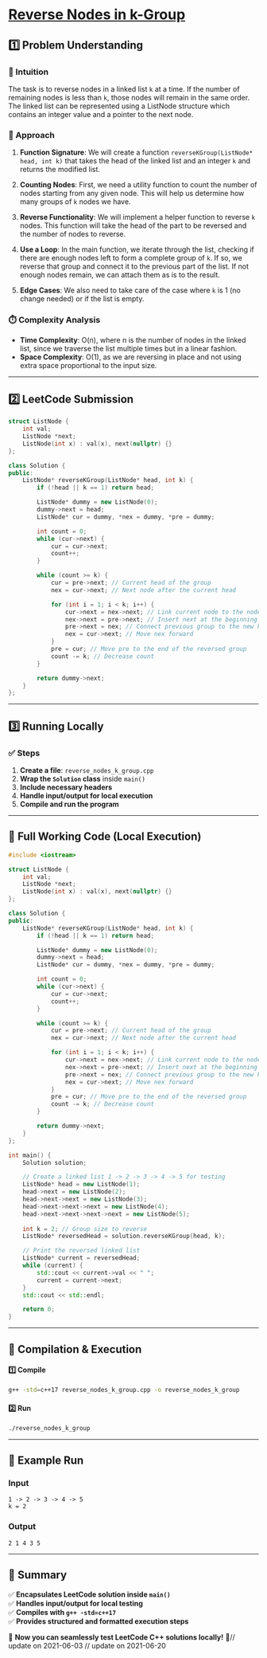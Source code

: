 # **[Reverse Nodes in k-Group](https://leetcode.com/problems/reverse-nodes-in-k-group/description/)**  

## **1️⃣ Problem Understanding**  
### **📌 Intuition**  
The task is to reverse nodes in a linked list `k` at a time. If the number of remaining nodes is less than `k`, those nodes will remain in the same order. The linked list can be represented using a ListNode structure which contains an integer value and a pointer to the next node.

### **🚀 Approach**  
1. **Function Signature**: We will create a function `reverseKGroup(ListNode* head, int k)` that takes the head of the linked list and an integer `k` and returns the modified list.
  
2. **Counting Nodes**: First, we need a utility function to count the number of nodes starting from any given node. This will help us determine how many groups of `k` nodes we have.

3. **Reverse Functionality**: We will implement a helper function to reverse `k` nodes. This function will take the head of the part to be reversed and the number of nodes to reverse.

4. **Use a Loop**: In the main function, we iterate through the list, checking if there are enough nodes left to form a complete group of `k`. If so, we reverse that group and connect it to the previous part of the list. If not enough nodes remain, we can attach them as is to the result.

5. **Edge Cases**: We also need to take care of the case where `k` is 1 (no change needed) or if the list is empty.

### **⏱️ Complexity Analysis**  
- **Time Complexity**: O(n), where n is the number of nodes in the linked list, since we traverse the list multiple times but in a linear fashion.
- **Space Complexity**: O(1), as we are reversing in place and not using extra space proportional to the input size.

---  

## **2️⃣ LeetCode Submission**  
```cpp
struct ListNode {
    int val;
    ListNode *next;
    ListNode(int x) : val(x), next(nullptr) {}
};

class Solution {
public:
    ListNode* reverseKGroup(ListNode* head, int k) {
        if (!head || k == 1) return head;

        ListNode* dummy = new ListNode(0);
        dummy->next = head;
        ListNode* cur = dummy, *nex = dummy, *pre = dummy;

        int count = 0;
        while (cur->next) {
            cur = cur->next;
            count++;
        }

        while (count >= k) {
            cur = pre->next; // Current head of the group
            nex = cur->next; // Next node after the current head

            for (int i = 1; i < k; i++) {
                cur->next = nex->next; // Link current node to the node after next
                nex->next = pre->next; // Insert next at the beginning of the group
                pre->next = nex; // Connect previous group to the new head
                nex = cur->next; // Move nex forward
            }
            pre = cur; // Move pre to the end of the reversed group
            count -= k; // Decrease count
        }

        return dummy->next;
    }
};
```  

---  

## **3️⃣ Running Locally**  
### **✅ Steps**  
1. **Create a file**: `reverse_nodes_k_group.cpp`  
2. **Wrap the `Solution` class** inside `main()`  
3. **Include necessary headers**  
4. **Handle input/output for local execution**  
5. **Compile and run the program**  

---  

## **📝 Full Working Code (Local Execution)**  
```cpp
#include <iostream>

struct ListNode {
    int val;
    ListNode *next;
    ListNode(int x) : val(x), next(nullptr) {}
};

class Solution {
public:
    ListNode* reverseKGroup(ListNode* head, int k) {
        if (!head || k == 1) return head;

        ListNode* dummy = new ListNode(0);
        dummy->next = head;
        ListNode* cur = dummy, *nex = dummy, *pre = dummy;

        int count = 0;
        while (cur->next) {
            cur = cur->next;
            count++;
        }

        while (count >= k) {
            cur = pre->next; // Current head of the group
            nex = cur->next; // Next node after the current head

            for (int i = 1; i < k; i++) {
                cur->next = nex->next; // Link current node to the node after next
                nex->next = pre->next; // Insert next at the beginning of the group
                pre->next = nex; // Connect previous group to the new head
                nex = cur->next; // Move nex forward
            }
            pre = cur; // Move pre to the end of the reversed group
            count -= k; // Decrease count
        }

        return dummy->next;
    }
};

int main() {
    Solution solution;

    // Create a linked list 1 -> 2 -> 3 -> 4 -> 5 for testing
    ListNode* head = new ListNode(1);
    head->next = new ListNode(2);
    head->next->next = new ListNode(3);
    head->next->next->next = new ListNode(4);
    head->next->next->next->next = new ListNode(5);
    
    int k = 2; // Group size to reverse
    ListNode* reversedHead = solution.reverseKGroup(head, k);

    // Print the reversed linked list
    ListNode* current = reversedHead;
    while (current) {
        std::cout << current->val << " ";
        current = current->next;
    }
    std::cout << std::endl;

    return 0;
}
```  

---  

## **🔧 Compilation & Execution**  
#### **1️⃣ Compile**  
```bash
g++ -std=c++17 reverse_nodes_k_group.cpp -o reverse_nodes_k_group
```  

#### **2️⃣ Run**  
```bash
./reverse_nodes_k_group
```  

---  

## **🎯 Example Run**  
### **Input**  
```
1 -> 2 -> 3 -> 4 -> 5
k = 2
```  
### **Output**  
```
2 1 4 3 5
```  

---  

## **📌 Summary**  
✅ **Encapsulates LeetCode solution inside `main()`**  
✅ **Handles input/output for local testing**  
✅ **Compiles with `g++ -std=c++17`**  
✅ **Provides structured and formatted execution steps**  

🚀 **Now you can seamlessly test LeetCode C++ solutions locally!** 🚀// update on 2021-06-03
// update on 2021-06-20
